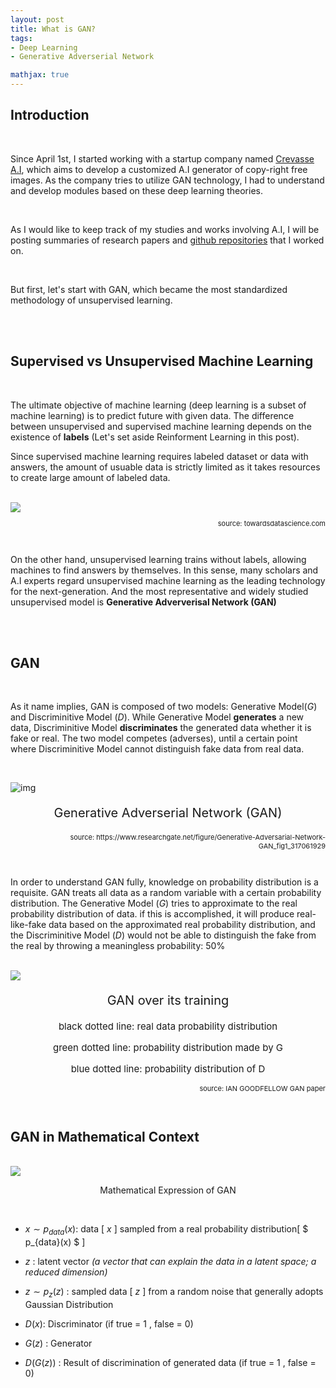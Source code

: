 ```yaml
---
layout: post
title: What is GAN?
tags:
- Deep Learning
- Generative Adverserial Network

mathjax: true
---
```




## Introduction

<br>

Since April 1st, I started working with a startup company named [Crevasse A.I](https://www.crevasse.ai/), which aims to develop a customized A.I generator of copy-right free images. As the company tries to utilize GAN technology, I had to understand and develop modules based on these deep learning theories. 

<br>

As I would like to keep track of my studies and works involving A.I, I will be posting summaries of research papers and [github repositories](https://github.com/agdal1125) that I worked on.  

<br>

But first, let's start with GAN, which became the most standardized methodology of unsupervised learning. 

<br>

<br>

## Supervised vs Unsupervised Machine Learning

<br>

The ultimate objective of machine learning (deep learning is a subset of machine learning) is to predict future with given data. The difference between unsupervised and supervised machine learning depends on the existence of **labels** (Let's set aside Reinforment Learning in this post).

Since supervised machine learning requires labeled dataset or data with answers, the amount of usuable data is strictly limited as it takes resources to create large amount of labeled data.

<br>

<img src="https://cdn-images-1.medium.com/max/1600/1*AZMDyaifxGVdwTV-1BN7kA.png">

<p align="right" style = "font-size: 11px">source: towardsdatascience.com</p>

<br>

On the other hand, unsupervised learning trains without labels, allowing machines to find answers by themselves. In this sense, many scholars and A.I experts regard unsupervised machine learning as the leading technology for the next-generation. And the most representative and widely studied unsupervised model is **Generative Adververisal Network (GAN)**

<br>

<br>

## GAN

 <br>

As it name implies, GAN is composed of two models: Generative Model($G$) and Discriminitive Model ($D​$). While Generative Model **generates** a new data, Discriminitive Model **discriminates** the generated data whether it is fake or real. The two model competes (adverses), until a certain point where Discriminitive Model cannot distinguish fake data from real data. 

<br>

![img](https://www.researchgate.net/profile/Emiliano_De_Cristofaro/publication/317061929/figure/fig1/AS:497029693362176@1495512521469/Generative-Adversarial-Network-GAN.png)

 

 

<p align="center" style = "font-size: 20px">Generative Adverserial Network (GAN)</p>
<p align="right" style = "font-size: 11px">source: https://www.researchgate.net/figure/Generative-Adversarial-Network-GAN_fig1_317061929</p>

<br>

In order to understand GAN fully, knowledge on probability distribution is a requisite. GAN treats all data as a random variable with a certain probability distribution. The Generative Model ($G$) tries to approximate to the real probability distribution of data. if this is accomplished, it will produce real-like-fake data based on the approximated real probability distribution, and the Discriminitive Model ($D$) would not be able to distinguish the fake from the real by throwing a meaningless probability: 50%

<br>

<img src="https://t1.daumcdn.net/cfile/tistory/99DD16395B75860434">

<p align="center" style = "font-size: 20px">GAN over its training</p>
<p align="center" style = "font-size: 15px">black dotted line: real data probability distribution</p>
<p align="center" style = "font-size: 15px">green dotted line: probability distribution made by G</p>
<p align="center" style = "font-size: 15px">blue dotted line: probability distribution of D</p>
<p align="right" style = "font-size: 11px">source: IAN GOODFELLOW GAN paper</p>

<br>

## GAN in Mathematical Context

<br>

<img src="https://t1.daumcdn.net/cfile/tistory/99D6D8385B75953909">

<p align="center" style = "font-size: 14px">Mathematical Expression of GAN</p>

<br>

- $x\sim p_{data}(x)​$:  data [ $x​$ ] sampled from a real probability distribution[ $ p_{data}(x) ​$ ]

- $z​$ : latent vector *(a vector that can explain the data in a latent space; a reduced dimension)*
- $z \sim p_z(z)$ : sampled data [ $z$ ] from a random noise that generally adopts Gaussian Distribution
- $D(x)$: Discriminator (if true = 1 ,  false = 0)
- $G(z)​$ : Generator
- $D(G(z))​$ : Result of discrimination of generated data (if true = 1 ,  false = 0)

 <br>

<br>